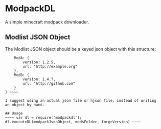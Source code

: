 # ModpackDL
A simple minecraft modpack downloader.

## Modlist JSON Object
The Modlist JSON object should be a keyed json object with this structure:
~~~~ {
	ModA: {
		version: 1.2.5,
		url: "http://example.org"
	},
	ModB: {
		version: 1.4.7,
		url: "http://github.com"
	}
} ~~~~

I suggest using an actual json file or hjson file, instead of writing an object by hand.

## Usage
~~~~ var dl = require('modpackdl');
dl.executeDL(modpackJsonObject, modsFolder, forgeVersion) ~~~~
